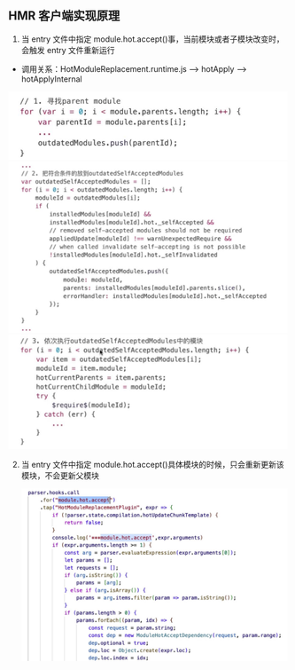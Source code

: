 ## HMR 客户端实现原理

1. 当 entry 文件中指定 module.hot.accept()事，当前模块或者子模块改变时，会触发 entry 文件重新运行

- 调用关系：HotModuleReplacement.runtime.js --> hotApply --> hotApplyInternal

![HMR客户端1](../assets/HMR客户端1.jpg)
![HMR客户端2](../assets/HMR客户端2.jpg)
![HMR客户端3](../assets/HMR客户端3.jpg)

2. 当 entry 文件中指定 module.hot.accept()具体模块的时候，只会重新更新该模块，不会更新父模块

   ![HMR客户端4](../assets/HMR客户端4.jpg)
